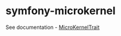 # symfony-microkernel

See documentation - [MicroKernelTrait](http://symfony.com/doc/current/configuration/micro_kernel_trait.html)
